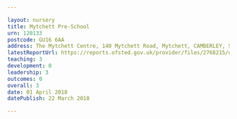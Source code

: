 ```yaml
---

layout: nursery
title: Mytchett Pre-School
urn: 120133
postcode: GU16 6AA
address: The Mytchett Centre, 140 Mytchett Road, Mytchett, CAMBERLEY, Surrey, GU16 6AA
latestReportUrl: https://reports.ofsted.gov.uk/provider/files/2768215/urn/120133.pdf
teaching: 3
development: 0
leadership: 3
outcomes: 0
overall: 3
date: 01 April 2018 
datePublish: 22 March 2018

---
```


